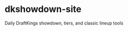 # dkshowdown-site
Daily DraftKings showdown, tiers, and classic lineup tools
<!-- Trigger rebuild commit -->
